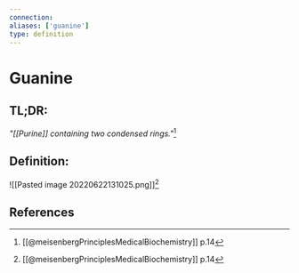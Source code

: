 ```yaml
---
connection:
aliases: ['guanine']
type: definition
---
```


# Guanine

## TL;DR:
*"[[Purine]] containing two condensed rings."*[^1]

## Definition:
![[Pasted image 20220622131025.png]][^1]

## References
[^1]: [[@meisenbergPrinciplesMedicalBiochemistry]] p.14
